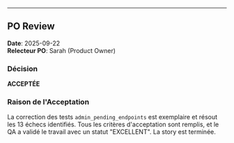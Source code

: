 ---

## PO Review

**Date**: 2025-09-22  
**Relecteur PO**: Sarah (Product Owner)

### Décision
**ACCEPTÉE**

### Raison de l'Acceptation
La correction des tests `admin_pending_endpoints` est exemplaire et résout les 13 échecs identifiés. Tous les critères d'acceptation sont remplis, et le QA a validé le travail avec un statut "EXCELLENT". La story est terminée.